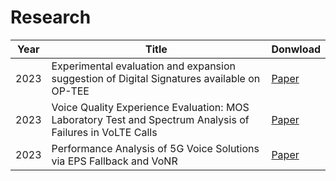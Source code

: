 # Research

| Year | Title                                                                                      | Donwload |
|------|--------------------------------------------------------------------------------------------|----------|
| 2023 | Experimental evaluation and expansion suggestion of Digital Signatures available on OP-TEE | [Paper](https://github.com/janislley/Research/blob/main/IEEE_DASC_2023/DASC_2023.pdf)    |
| 2023 | Voice Quality Experience Evaluation: MOS Laboratory Test and Spectrum Analysis of Failures in VoLTE Calls | [Paper](https://github.com/janislley/Research/blob/main/IEEE_IAICT_2023/MOS_VoLTE_IAICT_2023.pdf)    |
| 2023 | Performance Analysis of 5G Voice Solutions via EPS Fallback and VoNR| [Paper](https://github.com/janislley/Research/blob/main/IEEE_LATINCOM_2023/5G_VoNR.pdf)    |
